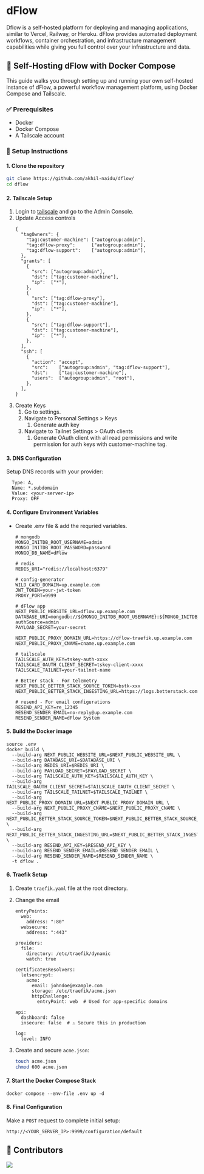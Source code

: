 # dFlow

Dflow is a self-hosted platform for deploying and managing applications, similar
to Vercel, Railway, or Heroku. dFlow provides automated deployment workflows,
container orchestration, and infrastructure management capabilities while giving
you full control over your infrastructure and data.

## 🚀 Self-Hosting dFlow with Docker Compose

This guide walks you through setting up and running your own self-hosted
instance of dFlow, a powerful workflow management platform, using Docker Compose
and Tailscale.

### ✅ Prerequisites

- Docker
- Docker Compose
- A Tailscale account

### 🧭 Setup Instructions

#### 1. Clone the repository

```bash
git clone https://github.com/akhil-naidu/dflow/
cd dflow
```

#### 2. Tailscale Setup

1. Login to [tailscale](https://tailscale.com) and go to the Admin Console.
2. Update Access controls
   ```
   {
     "tagOwners": {
       "tag:customer-machine": ["autogroup:admin"],
       "tag:dflow-proxy":      ["autogroup:admin"],
       "tag:dflow-support":    ["autogroup:admin"],
     },
     "grants": [
       {
         "src": ["autogroup:admin"],
         "dst": ["tag:customer-machine"],
         "ip":  ["*"],
       },
       {
         "src": ["tag:dflow-proxy"],
         "dst": ["tag:customer-machine"],
         "ip":  ["*"],
       },
       {
         "src": ["tag:dflow-support"],
         "dst": ["tag:customer-machine"],
         "ip":  ["*"],
       },
     ],
     "ssh": [
       {
         "action": "accept",
         "src":    ["autogroup:admin", "tag:dflow-support"],
         "dst":    ["tag:customer-machine"],
         "users":  ["autogroup:admin", "root"],
       },
     ],
   }
   ```
3. Create Keys
   1. Go to settings.
   2. Navigate to Personal Settings > Keys
      1. Generate auth key
   3. Navigate to Tailnet Settings > OAuth clients
      1. Generate OAuth client with all read permissions and write permission
         for auth keys with customer-machine tag.

#### 3. DNS Configuration

Setup DNS records with your provider:

```
  Type: A,
  Name: *.subdomain
  Value: <your-server-ip>
  Proxy: OFF
```

#### 4. Configure Environment Variables

- Create .env file & add the requried variables.

  ```
  # mongodb
  MONGO_INITDB_ROOT_USERNAME=admin
  MONGO_INITDB_ROOT_PASSWORD=password
  MONGO_DB_NAME=dFlow

  # redis
  REDIS_URI="redis://localhost:6379"

  # config-generator
  WILD_CARD_DOMAIN=up.example.com
  JWT_TOKEN=your-jwt-token
  PROXY_PORT=9999

  # dFlow app
  NEXT_PUBLIC_WEBSITE_URL=dflow.up.example.com
  DATABASE_URI=mongodb://${MONGO_INITDB_ROOT_USERNAME}:${MONGO_INITDB_ROOT_PASSWORD}@mongodb:27017/${MONGO_DB_NAME}?authSource=admin
  PAYLOAD_SECRET=your-secret

  NEXT_PUBLIC_PROXY_DOMAIN_URL=https://dflow-traefik.up.example.com
  NEXT_PUBLIC_PROXY_CNAME=cname.up.example.com

  # tailscale
  TAILSCALE_AUTH_KEY=tskey-auth-xxxx
  TAILSCALE_OAUTH_CLIENT_SECRET=tskey-client-xxxx
  TAILSCALE_TAILNET=your-tailnet-name

  # Better stack - For telemetry
  NEXT_PUBLIC_BETTER_STACK_SOURCE_TOKEN=bstk-xxx
  NEXT_PUBLIC_BETTER_STACK_INGESTING_URL=https://logs.betterstack.com

  # resend - For email configurations
  RESEND_API_KEY=re_12345
  RESEND_SENDER_EMAIL=no-reply@up.example.com
  RESEND_SENDER_NAME=dFlow System
  ```

#### 5. Build the Docker image

```
source .env
docker build \
  --build-arg NEXT_PUBLIC_WEBSITE_URL=$NEXT_PUBLIC_WEBSITE_URL \
  --build-arg DATABASE_URI=$DATABASE_URI \
  --build-arg REDIS_URI=$REDIS_URI \
  --build-arg PAYLOAD_SECRET=$PAYLOAD_SECRET \
  --build-arg TAILSCALE_AUTH_KEY=$TAILSCALE_AUTH_KEY \
  --build-arg TAILSCALE_OAUTH_CLIENT_SECRET=$TAILSCALE_OAUTH_CLIENT_SECRET \
  --build-arg TAILSCALE_TAILNET=$TAILSCALE_TAILNET \
  --build-arg NEXT_PUBLIC_PROXY_DOMAIN_URL=$NEXT_PUBLIC_PROXY_DOMAIN_URL \
  --build-arg NEXT_PUBLIC_PROXY_CNAME=$NEXT_PUBLIC_PROXY_CNAME \
  --build-arg NEXT_PUBLIC_BETTER_STACK_SOURCE_TOKEN=$NEXT_PUBLIC_BETTER_STACK_SOURCE_TOKEN \
  --build-arg NEXT_PUBLIC_BETTER_STACK_INGESTING_URL=$NEXT_PUBLIC_BETTER_STACK_INGESTING_URL \
  --build-arg RESEND_API_KEY=$RESEND_API_KEY \
  --build-arg RESEND_SENDER_EMAIL=$RESEND_SENDER_EMAIL \
  --build-arg RESEND_SENDER_NAME=$RESEND_SENDER_NAME \
  -t dflow .
```

#### 6. Traefik Setup

1. Create `traefik.yaml` file at the root directory.
2. Change the email

   ```
   entryPoints:
     web:
       address: ":80"
     websecure:
       address: ":443"

   providers:
     file:
       directory: /etc/traefik/dynamic
       watch: true

   certificatesResolvers:
     letsencrypt:
       acme:
         email: johndoe@example.com
         storage: /etc/traefik/acme.json
         httpChallenge:
           entryPoint: web  # Used for app-specific domains

   api:
     dashboard: false
     insecure: false  # ⚠️ Secure this in production

   log:
     level: INFO
   ```

3. Create and secure `acme.json`:
   ```bash
   touch acme.json
   chmod 600 acme.json
   ```

#### 7. Start the Docker Compose Stack

```
docker compose --env-file .env up -d
```

#### 8. Final Configuration

Make a `POST` request to complete initial setup:

```
http://<YOUR_SERVER_IP>:9999/configuration/default
```

## 🤝 Contributors

<a href="https://github.com/akhil-naidu/dflow/graphs/contributors">
  <img src="https://contrib.rocks/image?repo=akhil-naidu/dflow" />
</a>
